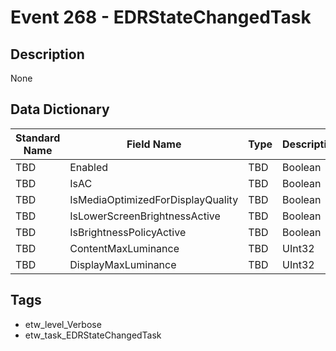# Event 268 - EDRStateChangedTask

## Description
None

## Data Dictionary
|Standard Name|Field Name|Type|Description|Sample Value|
|---|---|---|---|---|
|TBD|Enabled|TBD|Boolean|None|None|
|TBD|IsAC|TBD|Boolean|None|None|
|TBD|IsMediaOptimizedForDisplayQuality|TBD|Boolean|None|None|
|TBD|IsLowerScreenBrightnessActive|TBD|Boolean|None|None|
|TBD|IsBrightnessPolicyActive|TBD|Boolean|None|None|
|TBD|ContentMaxLuminance|TBD|UInt32|None|None|
|TBD|DisplayMaxLuminance|TBD|UInt32|None|None|

## Tags
* etw_level_Verbose
* etw_task_EDRStateChangedTask